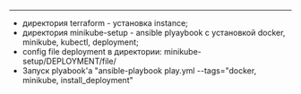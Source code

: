 ----
- директория terraform - установка instance;
- директория minikube-setup - ansible plyaybook с установкой docker, minikube, kubectl, deployment;
- config file deployment в директории: minikube-setup/DEPLOYMENT/file/
- Запуск plyabook'а "ansible-playbook play.yml --tags="docker, minikube, install_deployment"

